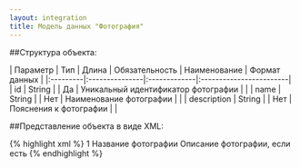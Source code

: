 ```yaml
---
layout: integration
title: Модель данных "Фотография"
---
```


##Структура объекта:

| Параметр | Тип | Длина | Обязательность | Наименование | Формат данных |
|:---------|:---------------|:-------------|:------------------------|
| id | String | | Да | Уникальный идентификатор фотографии | |
| name | String | | Нет | Наименование фотографии | |
| description | String | | Нет | Пояснения к фотографии  | |


##Представление объекта в виде XML:

{% highlight xml %}
<photo>
    <id>1</id>
    <name>Название фотографии</name>
    <description>Описание фотографии, если есть</description>
</photo>
{% endhighlight %}
